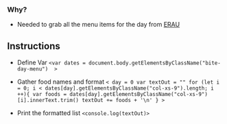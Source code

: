 ### Why?
- Needed to grab all the menu items for the day from [ERAU](http://menus.sodexomyway.com/BiteMenu/Menu?menuId=189&locationId=94144001&whereami=https://eraudining.sodexomyway.com/dining-near-me/refueling-station)

## Instructions
- Define Var
`<var dates = document.body.getElementsByClassName("bite-day-menu")  >`
- Gather food names and format
`<
day = 0
var textOut = ""
for (let i = 0; i < dates[day].getElementsByClassName("col-xs-9").length; i ++){
    var foods = dates[day].getElementsByClassName("col-xs-9")[i].innerText.trim()
    textOut += foods + '\n'
} >`

- Print the formatted list
`<console.log(textOut)>`
